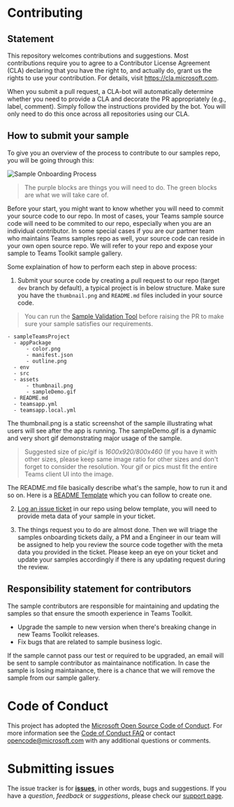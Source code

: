 # Contributing

## Statement
This repository welcomes contributions and suggestions. Most contributions require you to
agree to a Contributor License Agreement (CLA) declaring that you have the right to,
and actually do, grant us the rights to use your contribution. For details, visit
https://cla.microsoft.com.

When you submit a pull request, a CLA-bot will automatically determine whether you need
to provide a CLA and decorate the PR appropriately (e.g., label, comment). Simply follow the
instructions provided by the bot. You will only need to do this once across all repositories using our CLA.

## How to submit your sample
To give you an overview of the process to contribute to our samples repo, you will be going through this:

![Sample Onboarding Process](./assets/Contributing_process.png)

> The purple blocks are things you will need to do.
> The green blocks are what we will take care of.

Before your start, you might want to know whether you will need to commit your source code to our repo. In most of cases, your Teams sample source code will need to be commited to our repo, especially when you are an individual contributor. In some special cases if you are our partner team who maintains Teams samples repo as well, your source code can reside in your own open source repo. We will refer to your repo and expose your sample to Teams Toolkit sample gallery.

Some explaination of how to perform each step in above process:
1. Submit your source code by creating a pull request to our repo (target `dev` branch by default), a typical project is in below structure. Make sure you have the `thumbnail.png` and `README.md` files included in your source code. 

> You can run the [Sample Validation Tool](https://github.com/OfficeDev/TeamsFx-Samples/tree/dev/validation-tool) before raising the PR to make sure your sample satisfies our requirements.

```
- sampleTeamsProject
  - appPackage 
      - color.png
      - manifest.json
      - outline.png 
  - env 
  - src 
  - assets
      - thumbnail.png
      - sampleDemo.gif
  - README.md
  - teamsapp.yml 
  - teamsapp.local.yml
```
The thumbnail.png is a static screenshot of the sample illustrating what users will see after the app is running. The sampleDemo.gif is a dynamic and very short gif demonstrating major usage of the sample.
> Suggested size of pic/gif is *1600x920/800x460* (If you have it with other sizes, please keep same image ratio for other sizes and don't forget to consider the resolution. Your gif or pics must fit the entire Teams client UI into the image.

The README.md file basically describe what's the sample, how to run it and so on. Here is a [README Template](./README_template.md) which you can follow to create one.

2. [Log an issue ticket](https://github.com/OfficeDev/TeamsFx-Samples/issues/new?assignees=summzhan&labels=&projects=&template=new-sample-onboard-request.md&title=%5BSample+Onboard+Request%5D+Your+sample+name) in our repo using below template, you will need to provide meta data of your sample in your ticket.

3. The things request you to do are almost done. Then we will triage the samples onboarding tickets daily, a PM and a Engineer in our team will be assigned to help you review the source code together with the meta data you provided in the ticket. Please keep an eye on your ticket and update your samples accordingly if there is any updating request during the review.

## Responsibility statement for contributors

 The sample contributors are responsible for maintaining and updating the samples so that ensure the smooth experience in Teams Toolkit. 

- Upgrade the sample to new version when there's breaking change in new Teams Toolkit releases.
- Fix bugs that are related to sample business logic.

If the sample cannot pass our test or required to be upgraded, an email will be sent to sample contributor as maintainance notification. In case the sample is losing maintainance, there is a chance that we will remove the sample from our sample gallery.
   
# Code of Conduct

This project has adopted the [Microsoft Open Source Code of Conduct](https://opensource.microsoft.com/codeofconduct/).
For more information see the [Code of Conduct FAQ](https://opensource.microsoft.com/codeofconduct/faq/)
or contact [opencode@microsoft.com](mailto:opencode@microsoft.com) with any additional questions or comments.

# Submitting issues

The issue tracker is for **[issues](https://github.com/OfficeDev/TeamsFx-Samples/issues)**, in other words, bugs and suggestions.
If you have a *question*, *feedback* or *suggestions*, please check our [support page](https://docs.microsoft.com/microsoftteams/platform/feedback).
